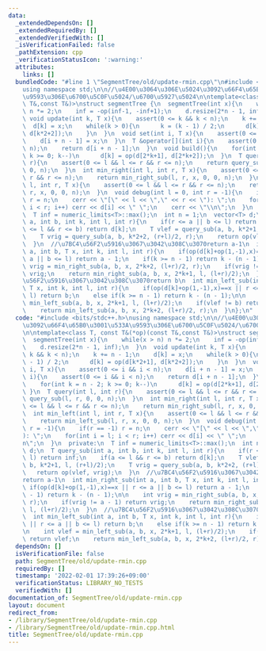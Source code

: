 ```yaml
---
data:
  _extendedDependsOn: []
  _extendedRequiredBy: []
  _extendedVerifiedWith: []
  _isVerificationFailed: false
  _pathExtension: cpp
  _verificationStatusIcon: ':warning:'
  attributes:
    links: []
  bundledCode: "#line 1 \"SegmentTree/old/update-rmin.cpp\"\n#include <bits/stdc++.h>\n\
    using namespace std;\n\n//\u4E00\u3064\u306E\u5024\u3092\u66F4\u65B0\u3001\u533A\
    \u9593\u306E\u6700\u5C0F\u5024/\u6700\u5927\u5024\n\ntemplate<class T, const T&(*op)(const\
    \ T&,const T&)>\nstruct segmentTree {\n  segmentTree(int x){\n    while(x > n)\
    \ n *= 2;\n    inf = -op(inf-1, -inf+1);\n    d.resize(2*n - 1, inf);\n  }\n \
    \ void update(int k, T x){\n    assert(0 <= k && k < n);\n    k += n - 1;\n  \
    \  d[k] = x;\n    while(k > 0){\n      k = (k - 1) / 2;\n      d[k] = op(d[k*2+1],\
    \ d[k*2+2]);\n    }\n  }\n  void set(int i, T x){\n    assert(0 <= i && i < n);\n\
    \    d[i + n - 1] = x;\n  }\n  T &operator[](int i){\n    assert(0 <= i && i <\
    \ n);\n    return d[i + n - 1];\n  }\n  void build(){\n    for(int k = n - 2;\
    \ k >= 0; k--)\n      d[k] = op(d[2*k+1], d[2*k+2]);\n  }\n  T query(int l, int\
    \ r){\n    assert(0 <= l && l <= r && r <= n);\n    return query_sub(l, r, 0,\
    \ 0, n);\n  }\n  int min_right(int l, int r, T x){\n    assert(0 <= l && l <=\
    \ r && r <= n);\n    return min_right_sub(l, r, x, 0, 0, n);\n  }\n  int min_left(int\
    \ l, int r, T x){\n    assert(0 <= l && l <= r && r <= n);\n    return min_left_sub(l,\
    \ r, x, 0, 0, n);\n  }\n  void debug(int l = 0, int r = -1){\n    if(r == -1)\
    \ r = n;\n    cerr << \"[\" << l << \",\" << r << \"): \";\n    for(int i = l;\
    \ i < r; i++) cerr << d[i] << \" \";\n    cerr << \"\\n\";\n  }\n  private:\n\
    \  T inf = numeric_limits<T>::max();\n  int n = 1;\n  vector<T> d;\n  T query_sub(int\
    \ a, int b, int k, int l, int r){\n    if(r <= a || b <= l) return inf;\n    if(a\
    \ <= l && r <= b) return d[k];\n    T vlef = query_sub(a, b, k*2+1, l, (r+l)/2);\n\
    \    T vrig = query_sub(a, b, k*2+2, (r+l)/2, r);\n    return op(vlef, vrig);\n\
    \  }\n  //\u7BC4\u56F2\u5916\u3067\u3042\u308C\u3070return a-1\n  int min_right_sub(int\
    \ a, int b, T x, int k, int l, int r){\n    if(op(d[k]+op(1,-1),x)==x || r <=\
    \ a || b <= l) return a - 1;\n    if(k >= n - 1) return k - (n - 1);\n\n    int\
    \ vrig = min_right_sub(a, b, x, 2*k+2, (l+r)/2, r);\n    if(vrig != a - 1) return\
    \ vrig;\n    return min_right_sub(a, b, x, 2*k+1, l, (l+r)/2);\n  }\n  //\u7BC4\
    \u56F2\u5916\u3067\u3042\u308C\u3070return b\n  int min_left_sub(int a, int b,\
    \ T x, int k, int l, int r){\n    if(op(d[k]+op(1,-1),x)==x || r <= a || b <=\
    \ l) return b;\n    else if(k >= n - 1) return k - (n - 1);\n\n    int vlef =\
    \ min_left_sub(a, b, x, 2*k+1, l, (l+r)/2);\n    if(vlef != b) return vlef;\n\
    \    return min_left_sub(a, b, x, 2*k+2, (l+r)/2, r);\n  }\n};\n"
  code: "#include <bits/stdc++.h>\nusing namespace std;\n\n//\u4E00\u3064\u306E\u5024\
    \u3092\u66F4\u65B0\u3001\u533A\u9593\u306E\u6700\u5C0F\u5024/\u6700\u5927\u5024\
    \n\ntemplate<class T, const T&(*op)(const T&,const T&)>\nstruct segmentTree {\n\
    \  segmentTree(int x){\n    while(x > n) n *= 2;\n    inf = -op(inf-1, -inf+1);\n\
    \    d.resize(2*n - 1, inf);\n  }\n  void update(int k, T x){\n    assert(0 <=\
    \ k && k < n);\n    k += n - 1;\n    d[k] = x;\n    while(k > 0){\n      k = (k\
    \ - 1) / 2;\n      d[k] = op(d[k*2+1], d[k*2+2]);\n    }\n  }\n  void set(int\
    \ i, T x){\n    assert(0 <= i && i < n);\n    d[i + n - 1] = x;\n  }\n  T &operator[](int\
    \ i){\n    assert(0 <= i && i < n);\n    return d[i + n - 1];\n  }\n  void build(){\n\
    \    for(int k = n - 2; k >= 0; k--)\n      d[k] = op(d[2*k+1], d[2*k+2]);\n \
    \ }\n  T query(int l, int r){\n    assert(0 <= l && l <= r && r <= n);\n    return\
    \ query_sub(l, r, 0, 0, n);\n  }\n  int min_right(int l, int r, T x){\n    assert(0\
    \ <= l && l <= r && r <= n);\n    return min_right_sub(l, r, x, 0, 0, n);\n  }\n\
    \  int min_left(int l, int r, T x){\n    assert(0 <= l && l <= r && r <= n);\n\
    \    return min_left_sub(l, r, x, 0, 0, n);\n  }\n  void debug(int l = 0, int\
    \ r = -1){\n    if(r == -1) r = n;\n    cerr << \"[\" << l << \",\" << r << \"\
    ): \";\n    for(int i = l; i < r; i++) cerr << d[i] << \" \";\n    cerr << \"\\\
    n\";\n  }\n  private:\n  T inf = numeric_limits<T>::max();\n  int n = 1;\n  vector<T>\
    \ d;\n  T query_sub(int a, int b, int k, int l, int r){\n    if(r <= a || b <=\
    \ l) return inf;\n    if(a <= l && r <= b) return d[k];\n    T vlef = query_sub(a,\
    \ b, k*2+1, l, (r+l)/2);\n    T vrig = query_sub(a, b, k*2+2, (r+l)/2, r);\n \
    \   return op(vlef, vrig);\n  }\n  //\u7BC4\u56F2\u5916\u3067\u3042\u308C\u3070\
    return a-1\n  int min_right_sub(int a, int b, T x, int k, int l, int r){\n   \
    \ if(op(d[k]+op(1,-1),x)==x || r <= a || b <= l) return a - 1;\n    if(k >= n\
    \ - 1) return k - (n - 1);\n\n    int vrig = min_right_sub(a, b, x, 2*k+2, (l+r)/2,\
    \ r);\n    if(vrig != a - 1) return vrig;\n    return min_right_sub(a, b, x, 2*k+1,\
    \ l, (l+r)/2);\n  }\n  //\u7BC4\u56F2\u5916\u3067\u3042\u308C\u3070return b\n\
    \  int min_left_sub(int a, int b, T x, int k, int l, int r){\n    if(op(d[k]+op(1,-1),x)==x\
    \ || r <= a || b <= l) return b;\n    else if(k >= n - 1) return k - (n - 1);\n\
    \n    int vlef = min_left_sub(a, b, x, 2*k+1, l, (l+r)/2);\n    if(vlef != b)\
    \ return vlef;\n    return min_left_sub(a, b, x, 2*k+2, (l+r)/2, r);\n  }\n};"
  dependsOn: []
  isVerificationFile: false
  path: SegmentTree/old/update-rmin.cpp
  requiredBy: []
  timestamp: '2022-02-01 17:39:26+09:00'
  verificationStatus: LIBRARY_NO_TESTS
  verifiedWith: []
documentation_of: SegmentTree/old/update-rmin.cpp
layout: document
redirect_from:
- /library/SegmentTree/old/update-rmin.cpp
- /library/SegmentTree/old/update-rmin.cpp.html
title: SegmentTree/old/update-rmin.cpp
---
```

